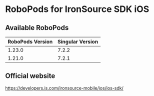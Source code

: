 # RoboPods for IronSource SDK iOS

## Available RoboPods

| RoboPods Version | Singular Version |
|------------------|------------------|
| 1.23.0           | 7.2.2            |
| 1.21.0           | 7.2.1            |

## Official website
https://developers.is.com/ironsource-mobile/ios/ios-sdk/